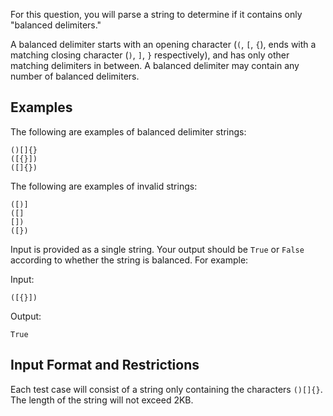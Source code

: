 For this question, you will parse a string to determine if it contains only
"balanced delimiters."

A balanced delimiter starts with an opening character (`(`, `[`, `{`), ends
with a matching closing character (`)`, `]`, `}` respectively), and has only
other matching delimiters in between. A balanced delimiter may contain any
number of balanced delimiters.

## Examples
The following are examples of balanced delimiter strings:

```
()[]{}
([{}])
([]{})
```

The following are examples of invalid strings:

```
([)]
([]
[])
([})
```

Input is provided as a single string. Your output should be `True` or `False`
according to whether the string is balanced. For example:

Input:
```
([{}])
```
Output:
```
True
```

## Input Format and Restrictions
Each test case will consist of a string only containing the characters
`()[]{}`. The length of the string will not exceed 2KB.
